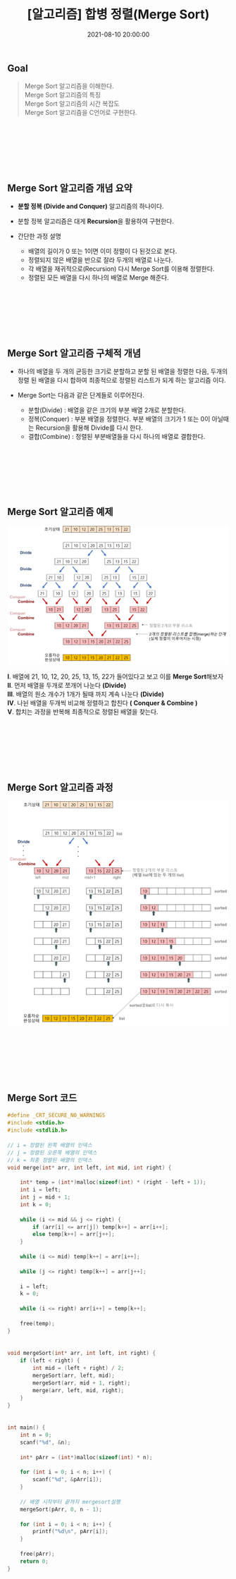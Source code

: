 ﻿---
title: "[알고리즘] 합병 정렬(Merge Sort) "
date: 2021-08-10 20:00:00
categories:
- 백준
tags:
- 알고리즘
- 정렬
---
## Goal

> Merge Sort 알고리즘을 이해한다.  
> Merge Sort 알고리즘의 특징   
> Merge Sort 알고리즘의 시간 복잡도  
> Merge Sort 알고리즘을 C언어로 구현한다.  

<br><br><br><br><br><br>

## Merge Sort 알고리즘 개념 요약

 - **분할 정복 (Divide and Conquer)** 알고리즘의 하나이다.
 
 - 분할 정복 알고리즘은 대게 **Recursion**을 활용하여 구현한다.
 
 -  간단한 과정 설명
	- 배열의 길이가 0 또는 1이면 이미 정렬이 다 된것으로 본다.
	- 정렬되지 않은 배열을 반으로 잘라 두개의 배열로 나눈다.
	- 각 배열을 재귀적으로(Recursion) 다시 Merge Sort를 이용해 정렬한다.
	- 정렬된 모든 배열을 다시 하나의 배열로 Merge 해준다.


<br><br><br><br><br><br>

## Merge Sort 알고리즘 구체적 개념

- 하나의 배열을 두 개의 균등한 크기로 분할하고 분할 된 배열을 정렬한 다음, 두개의 정렬 된 배열을 다시 합하여 최종적으로 정렬된 리스트가 되게 하는 알고리즘 이다.

- Merge Sort는 다음과 같은 단계들로 이루어진다.
	- 분할(Divide) : 배열을 같은 크기의 부분 배열 2개로 분할한다.
	- 정복(Conquer) : 부분 배열을 정렬한다. 부분 배열의 크기가 1 또는 0이 아닐때는 Recursion을 활용해 Divide를 다시 한다.
	- 결합(Combine) : 정렬된 부분배열들을 다시 하나의 배열로 결합한다.

<br> <br> <br><br> <br> <br>


## Merge Sort 알고리즘 예제

![enter image description here](https://github.com/idkim97/idkim97.github.io/blob/master/img/MergeSort.png?raw=true)

**Ⅰ**. 배열에 21, 10, 12, 20, 25, 13, 15, 22가 들어있다고 보고 이를 **Merge Sort**해보자  
**Ⅱ**. 먼저 배열을 두개로 쪼개어 나눈다 **(Divide)**  
**Ⅲ**. 배열의 원소 개수가 1개가 될때 까지 계속 나눈다 **(Divide)**  
**Ⅳ**. 나뉜 배열을 두개씩 비교해 정렬하고 합친다 **( Conquer & Combine )**  
**Ⅴ**. 합치는 과정을 반복해 최종적으로 정렬된 배열을 찾는다.  

 <br> <br> <br><br> <br> <br>

## Merge Sort 알고리즘 과정
![enter image description here](https://github.com/idkim97/idkim97.github.io/blob/master/img/MergeSort2.png?raw=true)

<br> <br> <br><br> <br> <br>


## Merge Sort 코드
```c
#define _CRT_SECURE_NO_WARNINGS
#include <stdio.h>
#include <stdlib.h>

// i = 정렬된 왼쪽 배열의 인덱스
// j = 정렬된 오른쪽 배열의 인덱스
// k = 최종 정렬된 배열의 인덱스
void merge(int* arr, int left, int mid, int right) {

	int* temp = (int*)malloc(sizeof(int) * (right - left + 1));
	int i = left;
	int j = mid + 1;
	int k = 0;

	while (i <= mid && j <= right) {
		if (arr[i] <= arr[j]) temp[k++] = arr[i++];
		else temp[k++] = arr[j++];
	}

	while (i <= mid) temp[k++] = arr[i++];

	while (j <= right) temp[k++] = arr[j++];

	i = left;
	k = 0;

	while (i <= right) arr[i++] = temp[k++];

	free(temp);
}


void mergeSort(int* arr, int left, int right) {
	if (left < right) {
		int mid = (left + right) / 2;
		mergeSort(arr, left, mid);
		mergeSort(arr, mid + 1, right);
		merge(arr, left, mid, right);
	}
}


int main() {
	int n = 0;
	scanf("%d", &n);

	int* pArr = (int*)malloc(sizeof(int) * n);

	for (int i = 0; i < n; i++) {
		scanf("%d", &pArr[i]);
	}

	// 배열 시작부터 끝까지 mergesort실행
	mergeSort(pArr, 0, n - 1);

	for (int i = 0; i < n; i++) {
		printf("%d\n", pArr[i]);
	}

	free(pArr);
	return 0;
}
```

<br><br><br><br><br><br>



